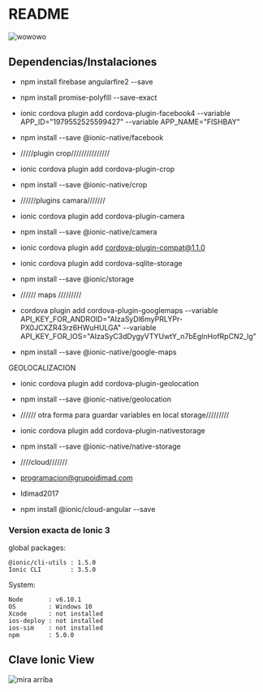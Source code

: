 # README #

![wowowo](http://static.fjcdn.com/gifs/Trippy_c2d391_2720253.gif)

## Dependencias/Instalaciones

+ npm install firebase angularfire2 --save
+ npm install promise-polyfill --save-exact
+ ionic cordova plugin add cordova-plugin-facebook4 --variable APP_ID="1979552525599427" --variable APP_NAME="FISHBAY"
+ npm install --save @ionic-native/facebook

+ /////plugin crop///////////////

+ ionic cordova plugin add cordova-plugin-crop
+ npm install --save @ionic-native/crop

+ //////plugins camara///////

+ ionic cordova plugin add cordova-plugin-camera
+ npm install --save @ionic-native/camera
+ ionic cordova plugin add cordova-plugin-compat@1.1.0
+ ionic cordova plugin add cordova-sqlite-storage
+ npm install --save @ionic/storage

+ ////// maps /////////

+ cordova plugin add cordova-plugin-googlemaps --variable API_KEY_FOR_ANDROID="AIzaSyDl6myPRLYPr-PX0JCXZR43rz6HWuHULGA" --variable API_KEY_FOR_IOS="AIzaSyC3dDygyVTYUwtY_n7bEglnHofRpCN2_lg"
+ npm install --save @ionic-native/google-maps

GEOLOCALIZACION

+ ionic cordova plugin add cordova-plugin-geolocation
+ npm install --save @ionic-native/geolocation

+ ////// otra forma para guardar variables en local storage/////////
+ ionic cordova plugin add cordova-plugin-nativestorage
+ npm install --save @ionic-native/native-storage

+ ////cloud///////

+ programacion@grupoidimad.com
+ Idimad2017

+ npm install @ionic/cloud-angular --save



### Version exacta de Ionic 3 ###

global packages:

    @ionic/cli-utils : 1.5.0
    Ionic CLI        : 3.5.0

System:

    Node       : v6.10.1
    OS         : Windows 10
    Xcode      : not installed
    ios-deploy : not installed
    ios-sim    : not installed
    npm        : 5.0.0



## Clave Ionic View ##


![mira arriba](https://image.ibb.co/hxONnv/ezgif_com_rotate.gif)